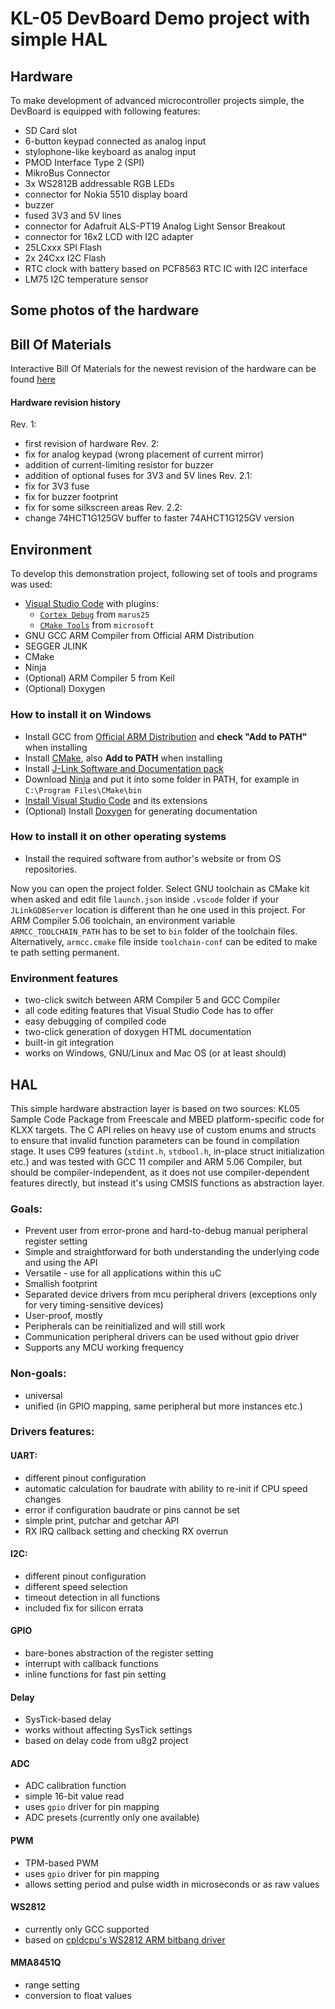 # KL-05 DevBoard Demo project with simple HAL

## Hardware
To make development of advanced microcontroller projects simple, the DevBoard is equipped with following features:
- SD Card slot
- 6-button keypad connected as analog input
- stylophone-like keyboard as analog input
- PMOD Interface Type 2 (SPI)
- MikroBus Connector
- 3x WS2812B addressable RGB LEDs
- connector for Nokia 5510 display board
- buzzer
- fused 3V3 and 5V lines
- connector for Adafruit ALS-PT19 Analog Light Sensor Breakout
- connector for 16x2 LCD with I2C adapter
- 25LCxxx SPI Flash
- 2x 24Cxx I2C Flash
- RTC clock with battery based on PCF8563 RTC IC with I2C interface
- LM75 I2C temperature sensor

## Some photos of the hardware

## Bill Of Materials
Interactive Bill Of Materials for the newest revision of the hardware can be found [here](frdm05-devboard-hardware/bom/ibom.html)


#### Hardware revision history
Rev. 1:
- first revision of hardware
Rev. 2:
- fix for analog keypad (wrong placement of current mirror)
- addition of current-limiting resistor for buzzer
- addition of optional fuses for 3V3 and 5V lines
Rev. 2.1:
- fix for 3V3 fuse
- fix for buzzer footprint
- fix for some silkscreen areas
Rev. 2.2:
- change 74HCT1G125GV buffer to faster 74AHCT1G125GV version


## Environment
To develop this demonstration project, following set of tools and programs was used:
- [Visual Studio Code](https://code.visualstudio.com/) with plugins:
    - [`Cortex Debug`](https://marketplace.visualstudio.com/items?itemName=marus25.cortex-debug) from `marus25`
    - [`CMake Tools`](https://marketplace.visualstudio.com/items?itemName=ms-vscode.cmake-tools) from `microsoft`
- GNU GCC ARM Compiler from Official ARM Distribution
- SEGGER JLINK
- CMake
- Ninja
- (Optional) ARM Compiler 5 from Keil
- (Optional) Doxygen

### How to install it on Windows
- Install GCC from [Official ARM Distribution](https://developer.arm.com/tools-and-software/open-source-software/developer-tools/gnu-toolchain/gnu-rm/downloads) and **check "Add to PATH"** when installing
- Install [CMake](https://cmake.org/download/), also **Add to PATH** when installing
- Install [J-Link Software and Documentation pack](https://www.segger.com/downloads/jlink/)
- Download [Ninja](https://github.com/ninja-build/ninja/releases) and put it into some folder in PATH, for example in `C:\Program Files\CMake\bin`
- [Install Visual Studio Code](https://code.visualstudio.com/download) and its extensions
- (Optional) Install [Doxygen](https://www.doxygen.nl/download.html) for generating documentation


### How to install it on other operating systems
- Install the required software from author's website or from OS repositories.


Now you can open the project folder. Select GNU toolchain as CMake kit when asked and edit file `launch.json` inside `.vscode` folder if your `JLinkGDBServer` location is different than he one used in this project. For ARM Compiler 5.06 toolchain,
an environment variable `ARMCC_TOOLCHAIN_PATH` has to be set to `bin` folder of the toolchain files. Alternatively, `armcc.cmake` file inside `toolchain-conf` can be edited to make te path setting permanent.

### Environment features
- two-click switch between ARM Compiler 5 and GCC Compiler
- all code editing features that Visual Studio Code has to offer
- easy debugging of compiled code
- two-click generation of doxygen HTML documentation
- built-in git integration
- works on Windows, GNU/Linux and Mac OS (or at least should)


## HAL
This simple hardware abstraction layer is based on two sources: KL05 Sample Code Package
from Freescale and MBED platform-specific code for KLXX targets. The C API relies
on heavy use of custom enums and structs to ensure that invalid function parameters can be found in
compilation stage. It uses C99 features (`stdint.h`, `stdbool.h`, in-place struct 
initialization etc.) and was tested with GCC 11 compiler and ARM 5.06 Compiler, but should
be compiler-independent, as it does not use compiler-dependent features directly, but instead it's using
CMSIS functions as abstraction layer.


### Goals:
- Prevent user from error-prone and hard-to-debug manual peripheral register setting
- Simple and straightforward for both understanding the underlying code and using the API
- Versatile - use for all applications within this uC
- Smallish footprint
- Separated device drivers from mcu peripheral drivers (exceptions only for very timing-sensitive devices)
- User-proof, mostly
- Peripherals can be reinitialized and will still work
- Communication peripheral drivers can be used without gpio driver
- Supports any MCU working frequency 


### Non-goals:
- universal
- unified (in GPIO mapping, same peripheral but more instances etc.)


### Drivers features:
#### UART:
- different pinout configuration
- automatic calculation for baudrate with ability to re-init if CPU speed changes
- error if configuration baudrate or pins cannot be set
- simple print, putchar and getchar API
- RX IRQ callback setting and checking RX overrun

#### I2C:
- different pinout configuration
- different speed selection
- timeout detection in all functions
- included fix for silicon errata
  
#### GPIO
- bare-bones abstraction of the register setting
- interrupt with callback functions
- inline functions for fast pin setting

#### Delay
- SysTick-based delay
- works without affecting SysTick settings
- based on delay code from u8g2 project

#### ADC
- ADC calibration function
- simple 16-bit value read
- uses `gpio` driver for pin mapping
- ADC presets (currently only one available)

#### PWM
- TPM-based PWM
- uses `gpio` driver for pin mapping
- allows setting period and pulse width in microseconds or as raw values

#### WS2812
- currently only GCC supported
- based on [cpldcpu's WS2812 ARM bitbang driver](https://github.com/cpldcpu/light_ws2812/blob/master/light_ws2812_ARM/light_ws2812_cortex.c)

#### MMA8451Q
- range setting
- conversion to float values
